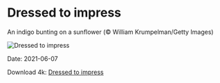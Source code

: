# Dressed to impress

An indigo bunting on a sunflower (© William Krumpelman/Getty Images)

![Dressed to impress](https://bing.com/th?id=OHR.BuntingBird_EN-US8373607335_UHD.jpg&rf=LaDigue_UHD.jpg&pid=hp&w=1024&h=576)

Date: 2021-06-07

Download 4k: [Dressed to impress](https://bing.com/th?id=OHR.BuntingBird_EN-US8373607335_UHD.jpg&rf=LaDigue_UHD.jpg&pid=hp&w=3840&h=2160)

